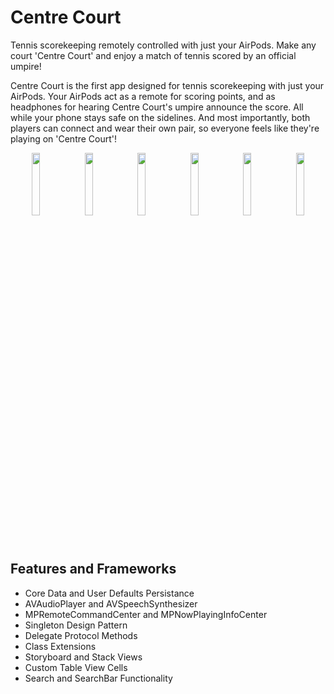 # Centre Court

Tennis scorekeeping remotely controlled with just your AirPods. Make any court 'Centre Court' and enjoy a match of tennis scored by an official umpire!

Centre Court is the first app designed for tennis scorekeeping with just your AirPods. Your AirPods act as a remote for scoring points, and as headphones for hearing Centre Court's umpire announce the score. All while your phone stays safe on the sidelines. And most importantly, both players can connect and wear their own pair, so everyone feels like they're playing on 'Centre Court'!

 <p align="center">
  <img src="https://user-images.githubusercontent.com/8460531/221730027-52913ec0-118c-4de7-902e-2e0be4e906b8.gif" width="16%">
  <img src="https://user-images.githubusercontent.com/8460531/221459220-1f7c8300-bd1a-4b32-a559-91c9e0c79ac2.png" width="16%">
  <img src="https://user-images.githubusercontent.com/8460531/221459231-6b02784c-9efe-4d63-a608-3c4fe11db9ef.png" width="16%">
  <img src="https://user-images.githubusercontent.com/8460531/221459239-da8e1639-4742-4fb8-95e9-5b8a17f80c3d.png" width="16%">
  <img src="https://user-images.githubusercontent.com/8460531/221459249-19836f91-c85e-4fa0-96dc-56599cd97a2c.png" width="16%">
  <img src="https://user-images.githubusercontent.com/8460531/221459267-873b7c32-347e-4f41-b0fd-2a6035ea89dd.png" width="16%">
</p>

## Features and Frameworks

- Core Data and User Defaults Persistance
- AVAudioPlayer and AVSpeechSynthesizer
- MPRemoteCommandCenter and MPNowPlayingInfoCenter
- Singleton Design Pattern
- Delegate Protocol Methods
- Class Extensions
- Storyboard and Stack Views
- Custom Table View Cells
- Search and SearchBar Functionality
